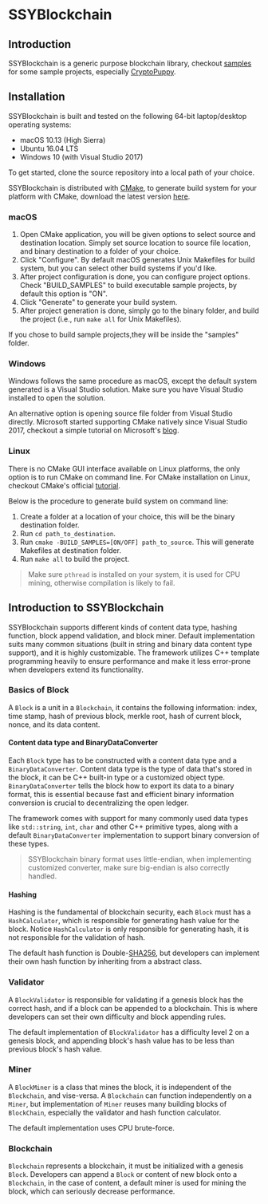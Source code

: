 # SSYBlockchain

## Introduction

SSYBlockchain is a generic purpose blockchain library, checkout [samples](https://github.com/shuyangsun/ssy_blockchain/tree/master/samples) for some sample projects, especially [CryptoPuppy](https://github.com/shuyangsun/ssy_blockchain/blob/master/samples/sample04_cpu_crypto_puppy/cpu_crypto_puppy.cpp).


## Installation

SSYBlockchain is built and tested on the following 64-bit laptop/desktop operating systems:

* macOS 10.13 (High Sierra)
* Ubuntu 16.04 LTS
* Windows 10 (with Visual Studio 2017)

To get started, clone the source repository into a local path of your choice.

SSYBlockchain is distributed with [CMake](https://cmake.org/), to generate build system for your platform with CMake, download the latest version [here](https://cmake.org/download/).

### macOS

1. Open CMake application, you will be given options to select source and destination location. Simply set source location to source file location, and binary destination to a folder of your choice.
2. Click "Configure". By default macOS generates Unix Makefiles for build system, but you can select other build systems if you'd like.
3. After project configuration is done, you can configure project options. Check "BUILD_SAMPLES" to build executable sample projects, by default this option is "ON".
4. Click "Generate" to generate your build system.
5. After project generation is done, simply go to the binary folder, and build the project (i.e., run `make all` for Unix Makefiles).

If you chose to build sample projects,they will be inside the "samples" folder.

### Windows

Windows follows the same procedure as macOS, except the default system generated is a Visual Studio solution. Make sure you have Visual Studio installed to open the solution.

An alternative option is opening source file folder from Visual Studio directly. Microsoft started supporting CMake natively since Visual Studio 2017, checkout a simple tutorial on Microsoft's [blog](https://blogs.msdn.microsoft.com/vcblog/2016/10/05/cmake-support-in-visual-studio/).

### Linux

There is no CMake GUI interface available on Linux platforms, the only option is to run CMake on command line. For CMake installation on Linux, checkout CMake's official [tutorial](https://cmake.org/install/).

Below is the procedure to generate build system on command line:

1. Create a folder at a location of your choice, this will be the binary destination folder.
2. Run `cd path_to_destination`.
3. Run `cmake -BUILD_SAMPLES=[ON/OFF] path_to_source`. This will generate Makefiles at destination folder.
4. Run `make all` to build the project.

> Make sure `pthread` is installed on your system, it is used for CPU mining, otherwise compilation is likely to fail.

## Introduction to SSYBlockchain

SSYBlockchain supports different kinds of content data type, hashing function, block append validation, and block miner. Default implementation suits many common situations (built in string and binary data content type support), and it is highly customizable. The framework utilizes C++ template programming heavily to ensure performance and make it less error-prone when developers extend its functionality.

### Basics of Block

A `Block` is a unit in a `Blockchain`, it contains the following information: index, time stamp, hash of previous block, merkle root, hash of current block, nonce, and its data content.

#### Content data type and BinaryDataConverter

Each `Block` type has to be constructed with a content data type and a `BinaryDataConverter`. Content data type is the type of data that's stored in the block, it can be C++ built-in type or a customized object type. `BinaryDataConverter` tells the block how to export its data to a binary format, this is essential because fast and efficient binary information conversion is crucial to decentralizing the open ledger.

The framework comes with support for many commonly used data types like `std::string`, `int`, `char` and other C++ primitive types, along with a default `BinaryDataConverter` implementation to support binary conversion of these types.

> SSYBlockchain binary format uses little-endian, when implementing customized converter, make sure big-endian is also correctly handled.

#### Hashing

Hashing is the fundamental of blockchain security, each `Block` must has a `HashCalculator`, which is responsible for generating hash value for the block. Notice `HashCalculator` is only responsible for generating hash, it is not responsible for the validation of hash.

The default hash function is Double-[SHA256](https://en.wikipedia.org/wiki/SHA-2), but developers can implement their own hash function by inheriting from a abstract class.

### Validator

A `BlockValidator` is responsible for validating if a genesis block has the correct hash, and if a block can be appended to a blockchain. This is where developers can set their own difficulty and block appending rules.

The default implementation of `BlockValidator` has a difficulty level 2 on a genesis block, and appending block's hash value has to be less than previous block's hash value.

### Miner

A `BlockMiner` is a class that mines the block, it is independent of the `Blockchain`, and vise-versa. A `Blockchain` can function independently on a `Miner`, but implementation of `Miner` reuses many building blocks of `BlockChain`, especially the validator and hash function calculator.

The default implementation uses CPU brute-force.

### Blockchain

`Blockchain` represents a blockchain, it must be initialized with a genesis `Block`. Developers can append a `Block` or content of new block onto a `Blockchain`, in the case of content, a default miner is used for mining the block, which can seriously decrease performance.

